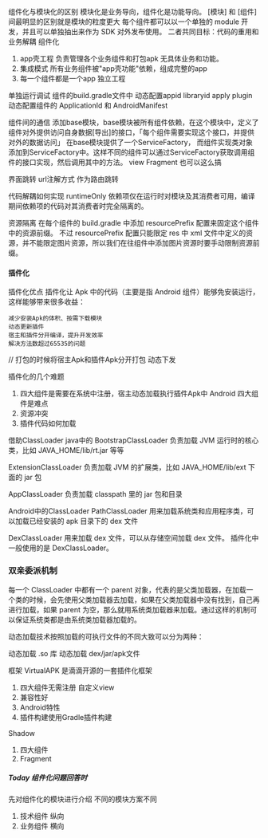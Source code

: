 
组件化与模块化的区别
模块化是业务导向，组件化是功能导向。
[模块] 和 [组件] 间最明显的区别就是模块的粒度更大
每个组件都可以以一个单独的 module 开发，并且可以单独抽出来作为 SDK 对外发布使用。
二者共同目标：代码的重用和业务解耦
组件化
1. app壳工程  负责管理各个业务组件和打包apk 无具体业务和功能。
2. 集成模式   所有业务组件被"app壳功能"依赖，组成完整的app
3. 每一个组件都是一个app 独立工程 

单独运行调试
    组件的build.gradle文件中 动态配置appid  libraryid  apply plugin 
    动态配置组件的 ApplicationId 和 AndroidManifest

组件间的通信
    添加base模块，base模块被所有组件依赖，在这个模块中，定义了组件对外提供访问自身数据[导出]的接口，「每个组件需要实现这个接口，并提供对外的数据访问」
    在base模块提供了一个ServiceFactory， 而组件实现类对象添加到ServiceFactory中。这样不同的组件可以通过ServiceFactory获取调用组件的接口实现，然后调用其中的方法。
    view Fragment 也可以这么搞 

界面跳转
    url注解方式 作为路由跳转

代码解耦如何实现 
runtimeOnly  依赖项仅在运行时对模块及其消费者可用，编译期间依赖项的代码对其消费者时完全隔离的。

资源隔离
在每个组件的 build.gradle 中添加 resourcePrefix 配置来固定这个组件中的资源前缀。
不过 resourcePrefix 配置只能限定 res 中 xml 文件中定义的资源，并不能限定图片资源，所以我们在往组件中添加图片资源时要手动限制资源前缀。

#### 插件化

插件化优点
插件化让 Apk 中的代码（主要是指 Android 组件）能够免安装运行，这样能够带来很多收益：

    减少安装Apk的体积、按需下载模块
    动态更新插件
    宿主和插件分开编译，提升开发效率
    解决方法数超过65535的问题

// 打包的时候将宿主Apk和插件Apk分开打包  动态下发

插件化的几个难题
1. 四大组件是需要在系统中注册，宿主动态加载执行插件Apk中 Android 四大组件是难点
2. 资源冲突
3. 插件代码如何加载


借助ClassLoader 
java中的 
BootstrapClassLoader
负责加载 JVM 运行时的核心类，比如 JAVA_HOME/lib/rt.jar 等等

ExtensionClassLoader
负责加载 JVM 的扩展类，比如 JAVA_HOME/lib/ext 下面的 jar 包

AppClassLoader
负责加载 classpath 里的 jar 包和目录

Android中的ClassLoader 
PathClassLoader 用来加载系统类和应用程序类，可以加载已经安装的 apk 目录下的 dex 文件

DexClassLoader 用来加载 dex 文件，可以从存储空间加载 dex 文件。
插件化中一般使用的是 DexClassLoader。

### 双亲委派机制 
每一个 ClassLoader 中都有一个 parent 对象，代表的是父类加载器，在加载一个类的时候，会先使用父类加载器去加载，如果在父类加载器中没有找到，自己再进行加载，如果 parent 为空，那么就用系统类加载器来加载。通过这样的机制可以保证系统类都是由系统类加载器加载的。

动态加载技术按照加载的可执行文件的不同大致可以分为两种：

动态加载 .so 库
动态加载 dex/jar/apk文件


框架
VirtualAPK 是滴滴开源的一套插件化框架
1. 四大组件无需注册 自定义view 
2. 兼容性好
3. Android特性 
4. 插件构建使用Gradle插件构建


Shadow 
1. 四大组件
2. Fragment 


##### Today 组件化问题回答时
先对组件化的模块进行介绍  不同的模块方案不同
1. 技术组件  纵向
2. 业务组件  横向










